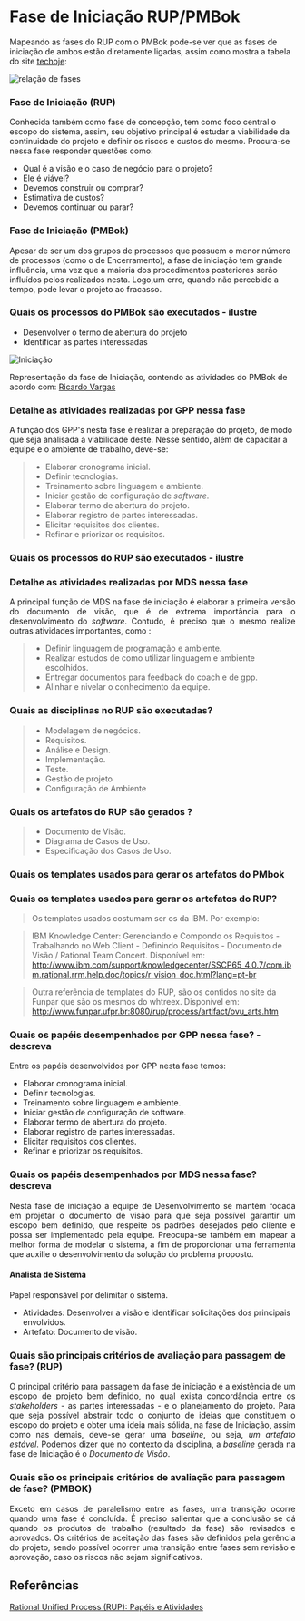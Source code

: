 # Fase de Iniciação RUP/PMBok

Mapeando as fases do RUP com o PMBok pode-se ver que as fases de iniciação de ambos estão diretamente ligadas, assim como mostra a tabela do site [techoje](http://www.techoje.com.br/site/techoje/categoria/detalhe_artigo/1466):

![relação de fases](http://www.techoje.com.br/bolttools/files/image/Hermont%2002.jpg)

### Fase de Iniciação (RUP)
Conhecida também como fase de concepção, tem como foco central o escopo do sistema, assim, seu objetivo principal é estudar a viabilidade da continuidade do projeto e definir os riscos e custos do mesmo.
Procura-se nessa fase responder questões como:
 * Qual é a visão e o caso de negócio para o projeto?
 * Ele é viável?
 * Devemos construir ou comprar?
 * Estimativa de custos?
 * Devemos continuar ou parar?

### Fase de Iniciação (PMBok)
Apesar de ser um dos grupos de processos que possuem o menor número de processos (como o de Encerramento), a fase de iniciação tem grande influência, uma vez que a maioria dos procedimentos posteriores serão influídos pelos realizados nesta. Logo,um erro, quando não percebido a tempo, pode levar o projeto ao fracasso.

### Quais os processos do PMBok são executados - ilustre

* Desenvolver o termo de abertura do projeto
* Identificar as partes interessadas

![Iniciação](https://raw.githubusercontent.com/wiki/fga-gpp-mds/00-Disciplina/img/Iniciacao.png)

Representação da fase de Iniciação, contendo as atividades do PMBok de acordo com:
[Ricardo Vargas](http://www.ricardo-vargas.com/pt/videos/1)

### Detalhe as atividades realizadas por GPP nessa fase
A função dos GPP's nesta fase é realizar a preparação do projeto, de modo que seja analisada a viabilidade deste. Nesse sentido, além de capacitar a equipe e o ambiente de trabalho, deve-se:

> * Elaborar cronograma inicial.
> * Definir tecnologias.
> * Treinamento sobre linguagem e ambiente.
> * Iniciar gestão de configuração de _software_.
> * Elaborar termo de abertura do projeto.
> * Elaborar registro de partes interessadas.
> * Elicitar requisitos dos clientes.
> * Refinar e priorizar os requisitos.

### Quais os processos do RUP são executados - ilustre
### Detalhe as atividades realizadas por MDS nessa fase
<p align = "justify" >A principal função de MDS na fase de iniciação é elaborar a primeira versão do documento de visão, que é de extrema importância para o desenvolvimento do <i>software</i>. Contudo, é preciso que o mesmo realize outras atividades importantes, como :

> * Definir linguagem de programação e ambiente.
> * Realizar estudos de como utilizar linguagem e ambiente escolhidos.
> * Entregar documentos para feedback do coach e de gpp.
> * Alinhar e nivelar o conhecimento da equipe.

### Quais as disciplinas no RUP são executadas?
 >  * Modelagem de negócios.
 >  * Requisitos.
 >  * Análise e Design.
 >  * Implementação.
 >  * Teste.
 >  * Gestão de projeto
 >  * Configuração de Ambiente

### Quais os artefatos do RUP são gerados ?
 >  * Documento de Visão.
 >  * Diagrama de Casos de Uso.
 >  * Especificação dos Casos de Uso.

### Quais os templates usados para gerar os artefatos do PMbok
### Quais os templates usados para gerar os artefatos do RUP?
> Os templates usados costumam ser os da IBM. Por exemplo:

>IBM Knowledge Center: Gerenciando e Compondo os Requisitos - Trabalhando no Web Client - Definindo Requisitos - Documento de Visão / Rational Team Concert. Disponível em: <http://www.ibm.com/support/knowledgecenter/SSCP65_4.0.7/com.ibm.rational.rrm.help.doc/topics/r_vision_doc.html?lang=pt-br>

>Outra referência de templates do RUP, são os contidos no site da Funpar que são os mesmos do whtreex. Disponível em:
<http://www.funpar.ufpr.br:8080/rup/process/artifact/ovu_arts.htm>

### Quais os papéis desempenhados por GPP nessa fase? - descreva
Entre os papéis desenvolvidos por GPP nesta fase temos:
* Elaborar cronograma inicial.
* Definir tecnologias.
* Treinamento sobre linguagem e ambiente.
* Iniciar gestão de configuração de software.
* Elaborar termo de abertura do projeto.
* Elaborar registro de partes interessadas.
* Elicitar requisitos dos clientes.
* Refinar e priorizar os requisitos.


### Quais os papéis desempenhados por MDS nessa fase? descreva  
<p align = "justify" >Nesta fase de iniciação a equipe de Desenvolvimento se mantém focada em projetar o documento de visão para que seja possível garantir um escopo bem definido, que respeite os padrões desejados pelo cliente e possa ser implementado pela equipe. Preocupa-se também em mapear a melhor forma de modelar o sistema, a fim de proporcionar uma ferramenta que auxilie o desenvolvimento da solução do problema proposto.

#### Analista de Sistema
Papel responsável por delimitar o sistema.
* Atividades: Desenvolver a visão e identificar solicitações dos principais envolvidos.
* Artefato: Documento de visão.

### Quais são principais critérios de avaliação para passagem de fase? (RUP)

<p align = "justify" >O principal critério para passagem da fase de iniciação é a existência de um escopo de projeto bem definido, no qual exista concordância entre os <i>stakeholders</i> - as partes interessadas - e o planejamento do projeto. Para que seja possível abstrair todo o conjunto de ideias que constituem o escopo do projeto e obter uma ideia mais sólida, na fase de Iniciação, assim como nas demais, deve-se gerar uma <i>baseline</i>, ou seja, <i>um artefato estável</i>. Podemos dizer que no contexto da disciplina, a <i>baseline</i> gerada na fase de Iniciação é o <i>Documento de Visão</i>.

### Quais são os principais critérios de avaliação para passagem de fase? (PMBOK)

<p align = "justify" >Exceto em casos de paralelismo entre as fases, uma transição ocorre quando uma fase é concluída. É preciso salientar que a conclusão se dá quando os produtos de trabalho (resultado da fase) são revisados e aprovados. Os critérios de aceitação das fases são definidos pela gerência do projeto, sendo possível ocorrer uma transição entre fases sem revisão e aprovação, caso os riscos não sejam significativos. 



## Referências

[Rational Unified Process (RUP): Papéis e Atividades](http://www.funpar.ufpr.br:8080/rup/process/workers/ovu_works.htm)
